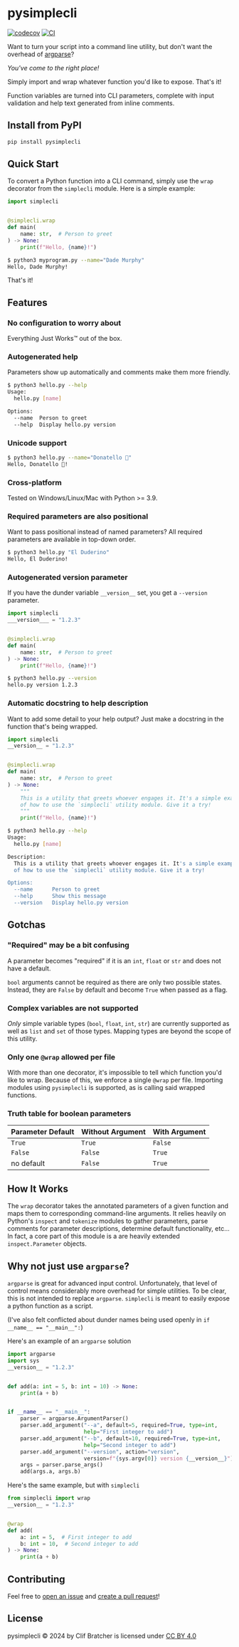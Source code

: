 # pysimplecli

[![codecov](https://codecov.io/gh/inno/pysimplecli/branch/main/graph/badge.svg?token=T6NP6XSKJG)](https://codecov.io/gh/inno/pysimplecli)
[![CI](https://github.com/inno/pysimplecli/actions/workflows/main.yml/badge.svg)](https://github.com/inno/pysimplecli/actions/workflows/main.yml)

Want to turn your script into a command line utility, but don't want the overhead of [argparse](https://docs.python.org/library/argparse.html)?

*You've come to the right place!*

Simply import and wrap whatever function you'd like to expose. That's it!

Function variables are turned into CLI parameters, complete with input validation and help text generated from inline comments.


## Install from PyPI

```bash
pip install pysimplecli
```

## Quick Start

To convert a Python function into a CLI command, simply use the `wrap` decorator from the `simplecli` module. Here is a simple example:


```python
import simplecli


@simplecli.wrap
def main(
    name: str,  # Person to greet
) -> None:
    print(f"Hello, {name}!")
```

```bash
$ python3 myprogram.py --name="Dade Murphy"
Hello, Dade Murphy!
```

That's it!

## Features

### No configuration to worry about

Everything Just Works™ out of the box.

### Autogenerated help

Parameters show up automatically and comments make them more friendly.

```bash
$ python3 hello.py --help
Usage:
  hello.py [name]

Options:
  --name  Person to greet
  --help  Display hello.py version
 ```

### Unicode support

```bash
$ python3 hello.py --name="Donatello 🐢"
Hello, Donatello 🐢!
```

### Cross-platform

Tested on Windows/Linux/Mac with Python >= 3.9.


### Required parameters are also positional

Want to pass positional instead of named parameters? All required parameters are available in top-down order.


```bash
$ python3 hello.py "El Duderino"
Hello, El Duderino!
```
### Autogenerated version parameter

If you have the dunder variable `__version__` set, you get a `--version` parameter.

```python
import simplecli
___version___ = "1.2.3"


@simplecli.wrap
def main(
    name: str,  # Person to greet
) -> None:
    print(f"Hello, {name}!")
```

```bash
$ python3 hello.py --version
hello.py version 1.2.3
```

### Automatic docstring to help description

Want to add some detail to your help output? Just make a docstring in the function that's being wrapped.

```python
import simplecli
__version__ = "1.2.3"


@simplecli.wrap
def main(
    name: str,  # Person to greet
) -> None:
    """
    This is a utility that greets whoever engages it. It's a simple example
    of how to use the `simplecli` utility module. Give it a try!
    """
    print(f"Hello, {name}!")
```

```bash
$ python3 hello.py --help
Usage:
  hello.py [name]

Description:
  This is a utility that greets whoever engages it. It's a simple example
  of how to use the `simplecli` utility module. Give it a try!

Options:
  --name      Person to greet
  --help      Show this message
  --version   Display hello.py version
```

## Gotchas

### "Required" may be a bit confusing

A parameter becomes "required" if it is an `int`, `float` or `str` and does not have a default.

`bool` arguments cannot be required as there are only two possible states. Instead, they are `False` by default and become `True` when passed as a flag.

### Complex variables are not supported

*Only* simple variable types (`bool`, `float`, `int`, `str`) are currently supported as well as `list` and `set` of those types. Mapping types are beyond the scope of this utility.

### Only one `@wrap` allowed per file

With more than one decorator, it's impossible to tell which function you'd like to wrap. Because of this, we enforce a single `@wrap` per file. Importing modules using `pysimplecli` is supported, as is calling said wrapped functions.

### Truth table for boolean parameters

| Parameter Default | Without Argument | With Argument |
| --- | --- | --- |
| `True` | `True` | `False` |
| `False` | `False` | `True` |
| no default | `False` | `True` |

## How It Works

The `wrap` decorator takes the annotated parameters of a given function and maps them to corresponding command-line arguments. It relies heavily on Python's `inspect` and `tokenize` modules to gather parameters, parse comments for parameter descriptions, determine default functionality, etc...  In fact, a core part of this module is a are heavily extended `inspect.Parameter` objects.

## Why not just use `argparse`?

`argparse` is great for advanced input control. Unfortunately, that level of control means considerably more overhead for simple utilities. To be clear, this is not intended to replace `argparse`. `simplecli` is meant to easily expose a python function as a script.

(I've also felt conflicted about dunder names being used openly in `if __name__ == "__main__":`)


Here's an example of an `argparse` solution
```python
import argparse
import sys
__version__ = "1.2.3"


def add(a: int = 5, b: int = 10) -> None:
    print(a + b)


if __name__ == "__main__":
    parser = argparse.ArgumentParser()
    parser.add_argument("--a", default=5, required=True, type=int,
                        help="First integer to add")
    parser.add_argument("--b", default=10, required=True, type=int,
                        help="Second integer to add")
    parser.add_argument("--version", action="version",
                        version=f"{sys.argv[0]} version {__version__}")
    args = parser.parse_args()
    add(args.a, args.b)
```

Here's the same example, but with `simplecli`

```python
from simplecli import wrap
__version__ = "1.2.3"


@wrap
def add(
    a: int = 5,  # First integer to add
    b: int = 10,  # Second integer to add
) -> None:
    print(a + b)
```


## Contributing

Feel free to [open an issue](../../issues/new) and [create a pull request](../../pulls)!

## License

pysimplecli © 2024 by Clif Bratcher is licensed under [CC BY 4.0](https://creativecommons.org/licenses/by/4.0/)
